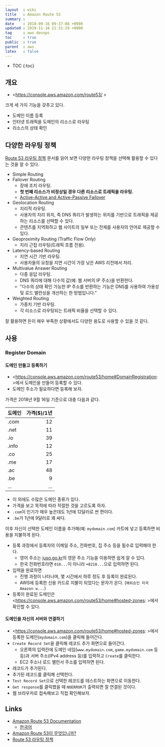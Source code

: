```yaml
---
layout  : wiki
title   : Amazon Route 53
summary : 
date    : 2018-09-16 09:37:08 +0900
updated : 2019-11-18 21:31:29 +0900
tag     : aws devops
toc     : true
public  : true
parent  : aws
latex   : false
---
```

* TOC
{:toc}

## 개요

* <https://console.aws.amazon.com/route53/ >

크게 세 가지 기능을 갖추고 있다.

* 도메인 이름 등록
* 인터넷 트래픽을 도메인의 리소스로 라우팅
* 리소스의 상태 확인

## 다양한 라우팅 정책

[Route 53 라우팅 정책](https://docs.aws.amazon.com/ko_kr/Route53/latest/DeveloperGuide/routing-policy.html )
문서를 읽어 보면 다양한 라우팅 정책을 선택해 활용할 수 있다는 것을 알 수 있다.

* Simple Routing
* Failover Routing
    * 장애 조치 라우팅.
    * **첫 번째 리소스가 비정상일 경우 다른 리소스로 트래픽을 라우팅.**
    * [Active-Active and Active-Passive Failover](https://docs.aws.amazon.com/ko_kr/Route53/latest/DeveloperGuide/dns-failover-types.html#dns-failover-types-active-passive )
* Geolocation Routing
    * 지리적 라우팅.
    * 사용자의 지리 위치, 즉 DNS 쿼리가 발생하는 위치를 기반으로 트래픽을 제공하는 리소스를 선택할 수 있다.
    * 콘텐츠를 지역화하고 웹 사이트의 일부 또는 전체를 사용자의 언어로 제공할 수 있다.
* Geoproximity Routing (Traffic Flow Only)
    * 지리 근접 라우팅(트래픽 흐름 전용).
* Latency-based Routing
    * 지연 시간 기반 라우팅.
    * 사용자들의 요청을 지연 시간이 가장 낮은 AWS 리전에서 처리.
* Multivalue Answer Routing
    * 다중 응답 라우팅.
    * DNS 쿼리에 대해 다수의 값(예: 웹 서버의 IP 주소)을 반환한다.
    * "다수의 상태 확인 가능한 IP 주소를 반환하는 기능은 DNS를 사용하여 가용성 및 로드 밸런싱을 개선하는 한 방법입니다."
* Weighted Routing
    * 가중치 기반 라우팅.
    * 각 리소스로 라우팅되는 트래픽 비율을 선택할 수 있다.

잘 활용하면 돈이 매우 부족한 상황에서도 다양한 용도로 사용할 수 있을 것 같다.

## 사용

### Register Domain

#### 도메인 만들고 등록하기

* <https://console.aws.amazon.com/route53/home#DomainRegistration: >에서 도메인을 만들어 등록할 수 있다.
* 도메인 주소가 필요하다면 등록해 보자.

가격은 2018년 9월 16일 기준으로 대충 다음과 같다.

| 도메인   | 가격($)/1년 |
| -------- | --------:   |
| .com     | 12          |
| .net     | 11          |
| .io      | 39          |
| .info    | 12          |
| .co      | 25          |
| .me      | 17          |
| .ac      | 48          |
| .be      | 9           |
| ...      | ...         |

* 이 외에도 수많은 도메인 종류가 있다.
* 가격을 보고 목적에 따라 적절한 것을 고르도록 하자.
* `.com`이 인기가 매우 높은데도 1년에 12달러로 싼 편이다.
* `.be`가 1년에 9달러로 꽤 싸다.

이후 자신이 선택한 도메인 이름을 추가해(예: `mydomain.com`) 카트에 넣고 등록하면 비용을 지불하게 된다.

* 등록 과정에서 등록자의 이메일 주소, 전화번호, 집 주소 등을 필수로 입력해야 한다.
    * 영어 주소는 [juso.go.kr](http://www.juso.go.kr/openEngPage.do )의 영문 주소 기능을 이용하면 쉽게 알 수 있다.
    * 한국 전화번호라면 `010...`이 아니라 `+8210...`으로 입력하면 된다.
* 입력을 완료하면
    * 진행 과정이 나타나며, 몇 시간에서 하루 정도 후 등록이 완료된다.
    * AWS에 등록한 신용 카드로 지불이 되었다는 문자가 온다. (`해외승인 미국 Amazon w...`)
* 등록이 완료된 도메인은 <https://console.aws.amazon.com/route53/home#hosted-zones: >에서 확인할 수 있다.

#### 도메인을 자신의 서버와 연결하기

* <https://console.aws.amazon.com/route53/home#hosted-zones: >에서 등록한 도메인(`mydomain.com`)을 클릭해 들어간다.
* `Create Record Set`을 클릭해 레코드 추가 화면으로 들어간다.
    * 오른쪽의 입력칸에 도메인 네임(`www.mydomain.com`, `game.mydomain.com` 등등)과 서버 주소(IPv4 address 등)를 입력하고 `Create`를 클릭한다.
    * EC2 주소나 로드 밸런서 주소를 입력하면 된다.
* 레코드가 추가된다.
* 추가된 레코드를 클릭해 선택한다.
* `Test Record Set`으로 선택한 레코드를 테스트하는 화면으로 이동한다.
* `Get response`를 클릭했을 때 `NOERROR`가 출력되면 잘 연결된 것이다.
* 웹 브라우저로 접속해보고 직접 확인해보자.


## Links

* [Amazon Route 53 Documentation](https://aws.amazon.com/documentation/route53/?nc1=h_ls )
    * [한국어](https://aws.amazon.com/ko/documentation/route53/ )
* [Amazon Route 53이 무엇입니까?](https://docs.aws.amazon.com/ko_kr/Route53/latest/DeveloperGuide/Welcome.html )
* [Route 53 라우팅 정책](https://docs.aws.amazon.com/ko_kr/Route53/latest/DeveloperGuide/routing-policy.html )

